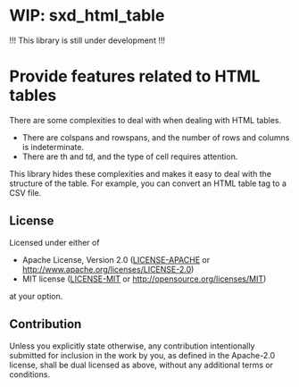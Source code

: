 # WIP: sxd_html_table

!!! This library is still under development !!!

# Provide features related to HTML tables

There are some complexities to deal with when dealing with HTML tables.

- There are colspans and rowspans, and the number of rows and columns is indeterminate.
- There are th and td, and the type of cell requires attention.

This library hides these complexities and makes it easy to deal with the structure of the table.
For example, you can convert an HTML table tag to a CSV file.

## License

Licensed under either of

 * Apache License, Version 2.0
   ([LICENSE-APACHE](LICENSE-APACHE) or http://www.apache.org/licenses/LICENSE-2.0)
 * MIT license
   ([LICENSE-MIT](LICENSE-MIT) or http://opensource.org/licenses/MIT)

at your option.

## Contribution

Unless you explicitly state otherwise, any contribution intentionally submitted
for inclusion in the work by you, as defined in the Apache-2.0 license, shall be
dual licensed as above, without any additional terms or conditions.

